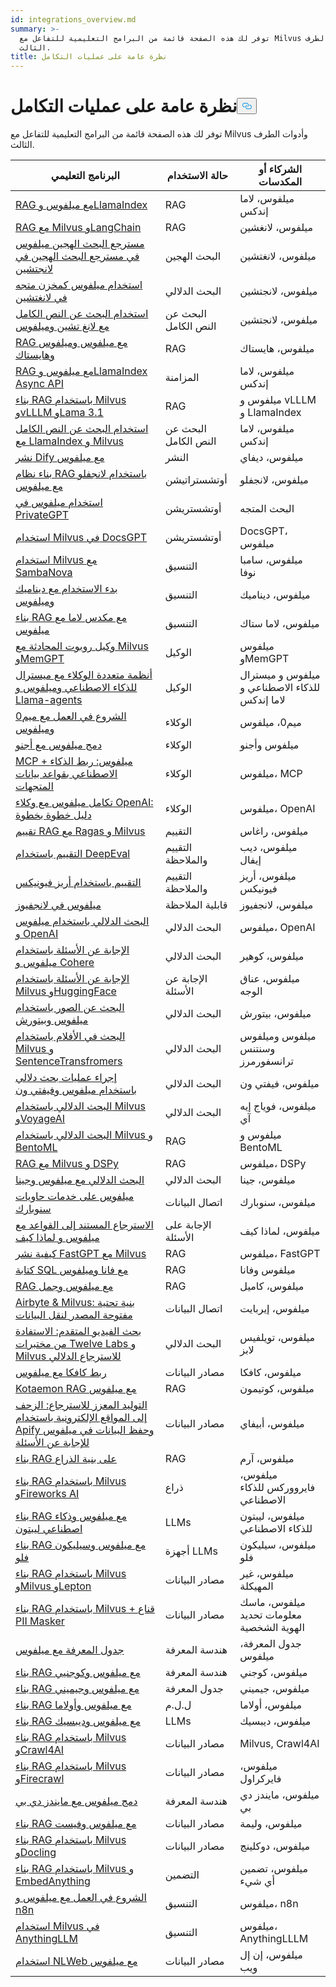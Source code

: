 ```yaml
---
id: integrations_overview.md
summary: >-
  توفر لك هذه الصفحة قائمة من البرامج التعليمية للتفاعل مع Milvus وأدوات الطرف
  الثالث.
title: نظرة عامة على عمليات التكامل
---
```

<h1 id="Integrations-Overview" class="common-anchor-header">نظرة عامة على عمليات التكامل<button data-href="#Integrations-Overview" class="anchor-icon" translate="no">
      <svg translate="no"
        aria-hidden="true"
        focusable="false"
        height="20"
        version="1.1"
        viewBox="0 0 16 16"
        width="16"
      >
        <path
          fill="#0092E4"
          fill-rule="evenodd"
          d="M4 9h1v1H4c-1.5 0-3-1.69-3-3.5S2.55 3 4 3h4c1.45 0 3 1.69 3 3.5 0 1.41-.91 2.72-2 3.25V8.59c.58-.45 1-1.27 1-2.09C10 5.22 8.98 4 8 4H4c-.98 0-2 1.22-2 2.5S3 9 4 9zm9-3h-1v1h1c1 0 2 1.22 2 2.5S13.98 12 13 12H9c-.98 0-2-1.22-2-2.5 0-.83.42-1.64 1-2.09V6.25c-1.09.53-2 1.84-2 3.25C6 11.31 7.55 13 9 13h4c1.45 0 3-1.69 3-3.5S14.5 6 13 6z"
        ></path>
      </svg>
    </button></h1><p>توفر لك هذه الصفحة قائمة من البرامج التعليمية للتفاعل مع Milvus وأدوات الطرف الثالث.</p>
<table>
<thead>
<tr><th>البرنامج التعليمي</th><th>حالة الاستخدام</th><th>الشركاء أو المكدسات</th></tr>
</thead>
<tbody>
<tr><td><a href="/docs/ar/integrate_with_llamaindex.md">RAG مع ميلفوس وLlamaIndex</a></td><td>RAG</td><td>ميلفوس، لاما إندكس</td></tr>
<tr><td><a href="/docs/ar/integrate_with_langchain.md">RAG مع Milvus وLangChain</a></td><td>RAG</td><td>ميلفوس، لانغشين</td></tr>
<tr><td><a href="/docs/ar/milvus_hybrid_search_retriever.md">مسترجع البحث الهجين ميلفوس في مسترجع البحث الهجين في لانجتشين</a></td><td>البحث الهجين</td><td>ميلفوس، لانغتشين</td></tr>
<tr><td><a href="/docs/ar/basic_usage_langchain.md">استخدام ميلفوس كمخزن متجه في لانغتشين</a></td><td>البحث الدلالي</td><td>ميلفوس، لانجتشين</td></tr>
<tr><td><a href="/docs/ar/full_text_search_with_langchain.md">استخدام البحث عن النص الكامل مع لانغ تشين وميلفوس</a></td><td>البحث عن النص الكامل</td><td>ميلفوس، لانجتشين</td></tr>
<tr><td><a href="/docs/ar/integrate_with_haystack.md">RAG مع ميلفوس وميلفوس وهايستاك</a></td><td>RAG</td><td>ميلفوس، هايستاك</td></tr>
<tr><td><a href="/docs/ar/llamaindex_milvus_async.md">RAG مع ميلفوس وLlamaIndex Async API</a></td><td>المزامنة</td><td>ميلفوس، لاما إندكس</td></tr>
<tr><td><a href="/docs/ar/milvus_rag_with_vllm.md">بناء RAG باستخدام Milvus وvLLLM وLama 3.1</a></td><td>RAG</td><td>ميلفوس و vLLLM و LlamaIndex</td></tr>
<tr><td><a href="/docs/ar/llamaindex_milvus_full_text_search.md">استخدام البحث عن النص الكامل مع LlamaIndex و Milvus</a></td><td>البحث عن النص الكامل</td><td>ميلفوس، لاما إندكس</td></tr>
<tr><td><a href="/docs/ar/dify_with_milvus.md">نشر Dify مع ميلفوس</a></td><td>النشر</td><td>ميلفوس، ديفاي</td></tr>
<tr><td><a href="/docs/ar/rag_with_langflow.md">بناء نظام RAG باستخدام لانجفلو مع ميلفوس</a></td><td>أوتشستراتيشن</td><td>ميلفوس، لانجفلو</td></tr>
<tr><td><a href="/docs/ar/use_milvus_in_private_gpt.md">استخدام ميلفوس في PrivateGPT</a></td><td>أوتشستريشن</td><td>البحث المتجه</td></tr>
<tr><td><a href="/docs/ar/use_milvus_in_docsgpt.md">استخدام Milvus في DocsGPT</a></td><td>أوتشستريشن</td><td>DocsGPT، ميلفوس</td></tr>
<tr><td><a href="/docs/ar/use_milvus_with_sambanova.md">استخدام Milvus مع SambaNova</a></td><td>التنسيق</td><td>ميلفوس، سامبا نوفا</td></tr>
<tr><td><a href="/docs/ar/milvus_rag_with_dynamiq.md">بدء الاستخدام مع ديناميك وميلفوس</a></td><td>التنسيق</td><td>ميلفوس، ديناميك</td></tr>
<tr><td><a href="/docs/ar/llama_stack_with_milvus.md">بناء RAG مع مكدس لاما مع ميلفوس</a></td><td>التنسيق</td><td>ميلفوس، لاما ستاك</td></tr>
<tr><td><a href="/docs/ar/integrate_with_memgpt.md">وكيل روبوت المحادثة مع Milvus وMemGPT</a></td><td>الوكيل</td><td>ميلفوس وMemGPT</td></tr>
<tr><td><a href="/docs/ar/llama_agents_metadata.md">أنظمة متعددة الوكلاء مع ميسترال للذكاء الاصطناعي وميلفوس و Llama-agents</a></td><td>الوكيل</td><td>ميلفوس و ميسترال للذكاء الاصطناعي و لاما إندكس</td></tr>
<tr><td><a href="/docs/ar/quickstart_mem0_with_milvus.md">الشروع في العمل مع ميم0 وميلفوس</a></td><td>الوكلاء</td><td>ميم0، ميلفوس</td></tr>
<tr><td><a href="/docs/ar/integrate_with_agno.md">دمج ميلفوس مع أجنو</a></td><td>الوكلاء</td><td>ميلفوس وأجنو</td></tr>
<tr><td><a href="/docs/ar/milvus_and_mcp.md">MCP + ميلفوس: ربط الذكاء الاصطناعي بقواعد بيانات المتجهات</a></td><td>الوكلاء</td><td>ميلفوس، MCP</td></tr>
<tr><td><a href="/docs/ar/openai_agents_milvus.md">تكامل ميلفوس مع وكلاء OpenAI: دليل خطوة بخطوة</a></td><td>الوكلاء</td><td>ميلفوس، OpenAI</td></tr>
<tr><td><a href="/docs/ar/integrate_with_ragas.md">تقييم RAG مع Ragas و Milvus</a></td><td>التقييم</td><td>ميلفوس، راغاس</td></tr>
<tr><td><a href="/docs/ar/evaluation_with_deepeval.md">التقييم باستخدام DeepEval</a></td><td>التقييم والملاحظة</td><td>ميلفوس، ديب إيفال</td></tr>
<tr><td><a href="/docs/ar/evaluation_with_phoenix.md">التقييم باستخدام أريز فيونيكس</a></td><td>التقييم والملاحظة</td><td>ميلفوس، أريز فيونيكس</td></tr>
<tr><td><a href="/docs/ar/integrate_with_langfuse.md">ميلفوس في لانجفيوز</a></td><td>قابلية الملاحظة</td><td>ميلفوس، لانجفيوز</td></tr>
<tr><td><a href="/docs/ar/integrate_with_openai.md">البحث الدلالي باستخدام ميلفوس و OpenAI</a></td><td>البحث الدلالي</td><td>ميلفوس، OpenAI</td></tr>
<tr><td><a href="/docs/ar/integrate_with_cohere.md">الإجابة عن الأسئلة باستخدام ميلفوس و Cohere</a></td><td>البحث الدلالي</td><td>ميلفوس، كوهير</td></tr>
<tr><td><a href="/docs/ar/integrate_with_hugging-face.md">الإجابة عن الأسئلة باستخدام Milvus وHuggingFace</a></td><td>الإجابة عن الأسئلة</td><td>ميلفوس، عناق الوجه</td></tr>
<tr><td><a href="/docs/ar/integrate_with_pytorch.md">البحث عن الصور باستخدام ميلفوس وبيتورش</a></td><td>البحث الدلالي</td><td>ميلفوس، بيتورش</td></tr>
<tr><td><a href="/docs/ar/integrate_with_sentencetransformers.md">البحث في الأفلام باستخدام Milvus و SentenceTransfromers</a></td><td>البحث الدلالي</td><td>ميلفوس وميلفوس وسنتنس ترانسفورمرز</td></tr>
<tr><td><a href="/docs/ar/integrate_with_voxel51.md">إجراء عمليات بحث دلالي باستخدام ميلفوس وفيفتي ون</a></td><td>البحث الدلالي</td><td>ميلفوس، فيفتي ون</td></tr>
<tr><td><a href="/docs/ar/integrate_with_voyageai.md">البحث الدلالي باستخدام Milvus وVoyageAI</a></td><td>البحث الدلالي</td><td>ميلفوس، فوياج إيه آي</td></tr>
<tr><td><a href="/docs/ar/integrate_with_bentoml.md">البحث الدلالي باستخدام Milvus و BentoML</a></td><td>RAG</td><td>ميلفوس و BentoML</td></tr>
<tr><td><a href="/docs/ar/integrate_with_dspy.md">RAG مع Milvus و DSPy</a></td><td>RAG</td><td>ميلفوس، DSPy</td></tr>
<tr><td><a href="/docs/ar/integrate_with_jina.md">البحث الدلالي مع ميلفوس وجينا</a></td><td>البحث الدلالي</td><td>ميلفوس، جينا</td></tr>
<tr><td><a href="/docs/ar/integrate_with_snowpark.md">ميلفوس على خدمات حاويات سنوبارك</a></td><td>اتصال البيانات</td><td>ميلفوس، سنوبارك</td></tr>
<tr><td><a href="/docs/ar/integrate_with_whyhow.md">الاسترجاع المستند إلى القواعد مع ميلفوس و لماذا كيف</a></td><td>الإجابة على الأسئلة</td><td>ميلفوس، لماذا كيف</td></tr>
<tr><td><a href="/docs/ar/integrate_with_fastgpt.md">كيفية نشر FastGPT مع Milvus</a></td><td>RAG</td><td>ميلفوس، FastGPT</td></tr>
<tr><td><a href="/docs/ar/integrate_with_vanna.md">كتابة SQL مع فانا وميلفوس</a></td><td>RAG</td><td>ميلفوس وفانا</td></tr>
<tr><td><a href="/docs/ar/integrate_with_camel.md">RAG مع ميلفوس وجمل</a></td><td>RAG</td><td>ميلفوس، كاميل</td></tr>
<tr><td><a href="/docs/ar/integrate_with_airbyte.md">Airbyte &amp; Milvus: بنية تحتية مفتوحة المصدر لنقل البيانات</a></td><td>اتصال البيانات</td><td>ميلفوس، إيربايت</td></tr>
<tr><td><a href="/docs/ar/video_search_with_twelvelabs_and_milvus.md">بحث الفيديو المتقدم: الاستفادة من مختبرات Twelve Labs و Milvus للاسترجاع الدلالي</a></td><td>البحث الدلالي</td><td>ميلفوس، تويلفيس لابز</td></tr>
<tr><td><a href="/docs/ar/kafka-connect-milvus.md">ربط كافكا مع ميلفوس</a></td><td>مصادر البيانات</td><td>ميلفوس، كافكا</td></tr>
<tr><td><a href="/docs/ar/kotaemon_with_milvus.md">Kotaemon RAG مع ميلفوس</a></td><td>RAG</td><td>ميلفوس، كوتيمون</td></tr>
<tr><td><a href="/docs/ar/apify_milvus_rag.md">التوليد المعزز للاسترجاع: الزحف إلى المواقع الإلكترونية باستخدام Apify وحفظ البيانات في ميلفوس للإجابة عن الأسئلة</a></td><td>مصادر البيانات</td><td>ميلفوس، أبيفاي</td></tr>
<tr><td><a href="/docs/ar/build_rag_on_arm.md">بناء RAG على بنية الذراع</a></td><td>RAG</td><td>ميلفوس، آرم</td></tr>
<tr><td><a href="/docs/ar/build_RAG_with_milvus_and_fireworks.md">بناء RAG باستخدام Milvus وFireworks AI</a></td><td>ذراع</td><td>ميلفوس، فايرووركس للذكاء الاصطناعي</td></tr>
<tr><td><a href="/docs/ar/build_RAG_with_milvus_and_lepton.md">بناء RAG مع ميلفوس وذكاء اصطناعي ليبتون</a></td><td>LLMs</td><td>ميلفوس، ليبتون للذكاء الاصطناعي</td></tr>
<tr><td><a href="/docs/ar/build_RAG_with_milvus_and_siliconflow.md">بناء RAG مع ميلفوس وسيليكون فلو</a></td><td>أجهزة LLMs</td><td>ميلفوس، سيليكون فلو</td></tr>
<tr><td><a href="/docs/ar/rag_with_milvus_and_unstructured.md">بناء RAG باستخدام Milvus وMilvus وLepton</a></td><td>مصادر البيانات</td><td>ميلفوس، غير المهيكلة</td></tr>
<tr><td><a href="/docs/ar/RAG_with_pii_and_milvus.md">بناء RAG باستخدام Milvus + قناع PII Masker</a></td><td>مصادر البيانات</td><td>ميلفوس، ماسك معلومات تحديد الهوية الشخصية</td></tr>
<tr><td><a href="/docs/ar/knowledge_table_with_milvus.md">جدول المعرفة مع ميلفوس</a></td><td>هندسة المعرفة</td><td>جدول المعرفة، ميلفوس</td></tr>
<tr><td><a href="/docs/ar/build_RAG_with_milvus_and_cognee.md">بناء RAG مع ميلفوس وكوجنيي</a></td><td>هندسة المعرفة</td><td>ميلفوس، كوجني</td></tr>
<tr><td><a href="/docs/ar/build_RAG_with_milvus_and_gemini.md">بناء RAG مع ميلفوس وجيميني</a></td><td>جدول المعرفة</td><td>ميلفوس، جيميني</td></tr>
<tr><td><a href="/docs/ar/build_RAG_with_milvus_and_ollama.md">بناء RAG مع ميلفوس وأولاما</a></td><td>ل.ل.م</td><td>ميلفوس، أولاما</td></tr>
<tr><td><a href="/docs/ar/build_RAG_with_milvus_and_deepseek.md">بناء RAG مع ميلفوس وديبسيك</a></td><td>LLMs</td><td>ميلفوس، ديبسيك</td></tr>
<tr><td><a href="/docs/ar/build_RAG_with_milvus_and_crawl4ai.md">بناء RAG باستخدام Milvus وCrawl4AI</a></td><td>مصادر البيانات</td><td>Milvus, Crawl4AI</td></tr>
<tr><td><a href="/docs/ar/build_RAG_with_milvus_and_firecrawl.md">بناء RAG باستخدام Milvus وFirecrawl</a></td><td>مصادر البيانات</td><td>ميلفوس، فايركراول</td></tr>
<tr><td><a href="/docs/ar/integration_with_mindsdb.md">دمج ميلفوس مع مايندز دي بي</a></td><td>هندسة المعرفة</td><td>ميلفوس، مايندز دي بي</td></tr>
<tr><td><a href="/docs/ar/build_RAG_with_milvus_and_feast.md">بناء RAG مع ميلفوس وفيست</a></td><td>مصادر البيانات</td><td>ميلفوس، وليمة</td></tr>
<tr><td><a href="/docs/ar/build_RAG_with_milvus_and_docling.md">بناء RAG باستخدام Milvus وDocling</a></td><td>مصادر البيانات</td><td>ميلفوس، دوكلينج</td></tr>
<tr><td><a href="/docs/ar/build_RAG_with_milvus_and_embedAnything.md">بناء RAG باستخدام Milvus و EmbedAnything</a></td><td>التضمين</td><td>ميلفوس، تضمين أي شيء</td></tr>
<tr><td><a href="/docs/ar/milvus_and_n8n.md">الشروع في العمل مع ميلفوس و n8n</a></td><td>التنسيق</td><td>ميلفوس، n8n</td></tr>
<tr><td><a href="/docs/ar/use_milvus_in_anythingllm.md">استخدام Milvus في AnythingLLM</a></td><td>التنسيق</td><td>ميلفوس، AnythingLLLM</td></tr>
<tr><td><a href="/docs/ar/NLWeb_with_milvus.md">استخدام NLWeb مع ميلفوس</a></td><td>مصادر البيانات</td><td>ميلفوس، إن إل ويب</td></tr>
</tbody>
</table>
